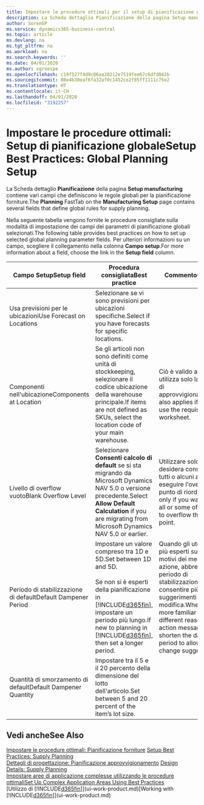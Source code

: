 ```yaml
---
title: Impostare le procedure ottimali per il setup di pianificazione globale | Microsoft Docs
description: La Scheda dettaglio Pianificazione della pagina Setup manufacturing contiene vari campi che definiscono le regole globali per la pianificazione forniture.
author: SorenGP
ms.service: dynamics365-business-central
ms.topic: article
ms.devlang: na
ms.tgt_pltfrm: na
ms.workload: na
ms.search.keywords: ''
ms.date: 04/01/2020
ms.author: sgroespe
ms.openlocfilehash: c19f527f4d9c06aa28212e7519fee67c6dfd042b
ms.sourcegitcommit: 88e4b30eaf6fa32af0c1452ce2f85ff1111c75e2
ms.translationtype: HT
ms.contentlocale: it-CH
ms.lasthandoff: 04/01/2020
ms.locfileid: "3192257"
---
```

# <a name="setup-best-practices-global-planning-setup"></a><span data-ttu-id="5f10f-103">Impostare le procedure ottimali: Setup di pianificazione globale</span><span class="sxs-lookup"><span data-stu-id="5f10f-103">Setup Best Practices: Global Planning Setup</span></span>
<span data-ttu-id="5f10f-104">La Scheda dettaglio **Pianificazione** della pagina **Setup manufacturing** contiene vari campi che definiscono le regole globali per la pianificazione forniture.</span><span class="sxs-lookup"><span data-stu-id="5f10f-104">The **Planning** FastTab on the **Manufacturing Setup** page contains several fields that define global rules for supply planning.</span></span>  

 <span data-ttu-id="5f10f-105">Nella seguente tabella vengono fornite le procedure consigliate sulla modalità di impostazione dei campi dei parametri di pianificazione globali selezionati.</span><span class="sxs-lookup"><span data-stu-id="5f10f-105">The following table provides best practices on how to set up selected global planning parameter fields.</span></span> <span data-ttu-id="5f10f-106">Per ulteriori informazioni su un campo, scegliere il collegamento nella colonna **Campo setup**.</span><span class="sxs-lookup"><span data-stu-id="5f10f-106">For more information about a field, choose the link in the **Setup field** column.</span></span>  

|<span data-ttu-id="5f10f-107">Campo Setup</span><span class="sxs-lookup"><span data-stu-id="5f10f-107">Setup field</span></span>|<span data-ttu-id="5f10f-108">Procedura consigliata</span><span class="sxs-lookup"><span data-stu-id="5f10f-108">Best practice</span></span>|<span data-ttu-id="5f10f-109">Commento</span><span class="sxs-lookup"><span data-stu-id="5f10f-109">Comment</span></span>|  
|-----------------|-------------------|-------------|  
|<span data-ttu-id="5f10f-110">Usa previsioni per le ubicazioni</span><span class="sxs-lookup"><span data-stu-id="5f10f-110">Use Forecast on Locations</span></span>|<span data-ttu-id="5f10f-111">Selezionare se vi sono previsioni per ubicazioni specifiche.</span><span class="sxs-lookup"><span data-stu-id="5f10f-111">Select if you have forecasts for specific locations.</span></span>||  
|<span data-ttu-id="5f10f-112">Componenti nell'ubicazione</span><span class="sxs-lookup"><span data-stu-id="5f10f-112">Components at Location</span></span>|<span data-ttu-id="5f10f-113">Se gli articoli non sono definiti come unità di stockkeeping, selezionare il codice ubicazione della warehouse principale.</span><span class="sxs-lookup"><span data-stu-id="5f10f-113">If items are not defined as SKUs, select the location code of your main warehouse.</span></span>|<span data-ttu-id="5f10f-114">Ciò è valido anche se si utilizza solo la richiesta di approvvigionamento.</span><span class="sxs-lookup"><span data-stu-id="5f10f-114">This also applies if you only use the requisition worksheet.</span></span>|  
|<span data-ttu-id="5f10f-115">Livello di overflow vuoto</span><span class="sxs-lookup"><span data-stu-id="5f10f-115">Blank Overflow Level</span></span>|<span data-ttu-id="5f10f-116">Selezionare **Consenti calcolo di default** se si sta migrando da Microsoft Dynamics NAV 5.0 o versione precedente.</span><span class="sxs-lookup"><span data-stu-id="5f10f-116">Select **Allow Default Calculation** if you are migrating from Microsoft Dynamics NAV 5.0 or earlier.</span></span>|<span data-ttu-id="5f10f-117">Utilizzare solo se si desidera consentire a tutti o alcuni articoli di eseguire l'overflow del punto di riordino.</span><span class="sxs-lookup"><span data-stu-id="5f10f-117">Use only if you want to allow all or some of your items to overflow the reorder point.</span></span>|  
|<span data-ttu-id="5f10f-118">Periodo di stabilizzazione di default</span><span class="sxs-lookup"><span data-stu-id="5f10f-118">Default Dampener Period</span></span>|<span data-ttu-id="5f10f-119">Impostare un valore compreso tra 1D e 5D.</span><span class="sxs-lookup"><span data-stu-id="5f10f-119">Set between 1D and 5D.</span></span><br /><br /> <span data-ttu-id="5f10f-120">Se non si è esperti della pianificazione in [!INCLUDE[d365fin](includes/d365fin_md.md)], impostare un periodo più lungo.</span><span class="sxs-lookup"><span data-stu-id="5f10f-120">If new to planning in [!INCLUDE[d365fin](includes/d365fin_md.md)], then set a longer period.</span></span>|<span data-ttu-id="5f10f-121">Quando gli utenti sono più esperti sui diversi motivi dei messaggi di azione, abbreviare il periodo di stabilizzazione per consentire più suggerimenti di modifica.</span><span class="sxs-lookup"><span data-stu-id="5f10f-121">When users are more familiar with the different reasons for action messages, then shorten the dampener period to allow more change suggestions.</span></span>|  
|<span data-ttu-id="5f10f-122">Quantità di smorzamento di default</span><span class="sxs-lookup"><span data-stu-id="5f10f-122">Default Dampener Quantity</span></span>|<span data-ttu-id="5f10f-123">Impostare tra il 5 e il 20 percento della dimensione del lotto dell'articolo.</span><span class="sxs-lookup"><span data-stu-id="5f10f-123">Set between 5 and 20 percent of the item’s lot size.</span></span>||  

## <a name="see-also"></a><span data-ttu-id="5f10f-124">Vedi anche</span><span class="sxs-lookup"><span data-stu-id="5f10f-124">See Also</span></span>  
 <span data-ttu-id="5f10f-125">[Impostare le procedure ottimali: Pianificazione forniture](setup-best-practices-supply-planning.md) </span><span class="sxs-lookup"><span data-stu-id="5f10f-125">[Setup Best Practices: Supply Planning](setup-best-practices-supply-planning.md) </span></span>  
 <span data-ttu-id="5f10f-126">[Dettagli di progettazione: Pianificazione approvvigionamento](design-details-supply-planning.md) </span><span class="sxs-lookup"><span data-stu-id="5f10f-126">[Design Details: Supply Planning](design-details-supply-planning.md) </span></span>  
 [<span data-ttu-id="5f10f-127">Impostare aree di applicazione complesse utilizzando le procedure ottimali</span><span class="sxs-lookup"><span data-stu-id="5f10f-127">Set Up Complex Application Areas Using Best Practices</span></span>](set-up-complex-application-areas-using-best-practices.md)  
 <span data-ttu-id="5f10f-128">[Utilizzo di [!INCLUDE[d365fin](includes/d365fin_md.md)]](ui-work-product.md)</span><span class="sxs-lookup"><span data-stu-id="5f10f-128">[Working with [!INCLUDE[d365fin](includes/d365fin_md.md)]](ui-work-product.md)</span></span>
